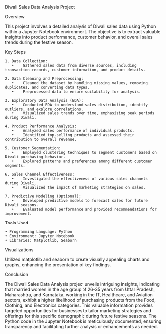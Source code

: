 Diwali Sales Data Analysis Project

Overview

This project involves a detailed analysis of Diwali sales data using Python within a Jupyter Notebook environment. The objective is to extract valuable insights into product performance, customer behavior, and overall sales trends during the festive season.

Key Steps

	1. Data Collection:
	   •	Gathered sales data from diverse sources, including transaction records, customer information, and product details.
    
	2. Data Cleaning and Preprocessing:
	   •	Cleaned the dataset by handling missing values, removing duplicates, and converting data types.
	   •	Preprocessed data to ensure suitability for analysis.
    
	3. Exploratory Data Analysis (EDA):
	   •	Conducted EDA to understand sales distribution, identify outliers, and explore correlations.
	   •	Visualized sales trends over time, emphasizing peak periods during Diwali.
    
	4. Product Performance Analysis:
	   •	Analyzed sales performance of individual products.
	   •	Identified top-selling products and assessed their contribution to overall revenue.
    
	5. Customer Segmentation:
	   •	Employed clustering techniques to segment customers based on Diwali purchasing behavior.
	   •	Explored patterns and preferences among different customer segments.
    
	6. Sales Channel Effectiveness:
	   •	Investigated the effectiveness of various sales channels during Diwali.
	   •	Visualized the impact of marketing strategies on sales.
    
	7. Predictive Modeling (Optional):
	   •	Developed predictive models to forecast sales for future Diwali seasons.
	   •	Evaluated model performance and provided recommendations for improvement.

Tools Used

	• Programming Language: Python
	• Environment: Jupyter Notebook
	• Libraries: Matplotlib, Seaborn

Visualizations

Utilized matplotlib and seaborn to create visually appealing charts and graphs, enhancing the presentation of key findings.

Conclusion

The Diwali Sales Data Analysis project unveils intriguing insights, indicating that married women in the age group of 26-35 years from Uttar Pradesh, Maharashtra, and Karnataka, working in the IT, Healthcare, and Aviation sectors, exhibit a higher likelihood of purchasing products from the Food, Clothing, and Electronics categories. This valuable information provides targeted opportunities for businesses to tailor marketing strategies and offerings for this specific demographic during future festive seasons. The Python code in the Jupyter Notebook is meticulously documented, ensuring transparency and facilitating further analysis or enhancements as needed.
